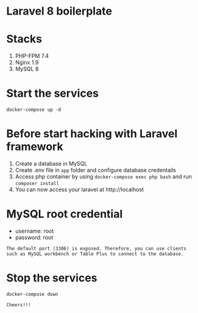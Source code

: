 # Laravel 8 boilerplate

# Stacks
1. PHP-FPM 7.4
2. Nginx 1.9
3. MySQL 8

# Start the services
``` docker-compose up -d ```

# Before start hacking with Laravel framework
1. Create a database in MySQL
2. Create .env file in `app` folder and configure database credentails
3. Access php container by using `docker-compose exec php bash` and run `composer install`
4. You can now access your laravel at http://localhost

# MySQL root credential
- username: root
- password: root

``` The default port (3306) is exposed. Therefore, you can use clients such as MySQL workbench or Table Plus to connect to the database. ```

# Stop the services
``` docker-compose down ```

``` Cheers!!! ```

